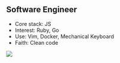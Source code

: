 <h2>Software Engineer</h2>

- Core stack: JS
- Interest: Ruby, Go
- Use: Vim, Docker, Mechanical Keyboard
- Faith: Clean code

<p>&nbsp;<img align="left" src="https://github-readme-stats.vercel.app/api?username=vngrv&show_icons=true&hide_title=true"/></p>

